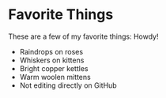 # Favorite Things

These are a few of my favorite things:
Howdy!
- Raindrops on roses
- Whiskers on kittens
- Bright copper kettles
- Warm woolen mittens
- Not editing directly on GitHub
